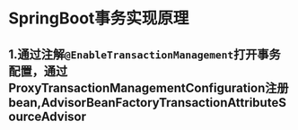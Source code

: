 # SpringBoot事务实现原理

## 1.通过注解`@EnableTransactionManagement`打开事务配置，通过ProxyTransactionManagementConfiguration注册bean,AdvisorBeanFactoryTransactionAttributeSourceAdvisor
